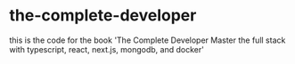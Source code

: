 # the-complete-developer
this is the code for the book 'The Complete Developer Master the full stack with typescript, react, next.js, mongodb, and docker'
